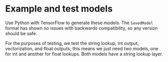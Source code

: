 # Example and test models

Use Python with TensorFlow to generate these models.
The `SavedModel` format has shown no issues with backwards compatibility, so any version should be safe.

For the purposes of testing, we test the string lookup, int output, vectorization, and float outputs; this means we just need two models, one for int and another for float lookups. 
Both models have a string lookup layer.
